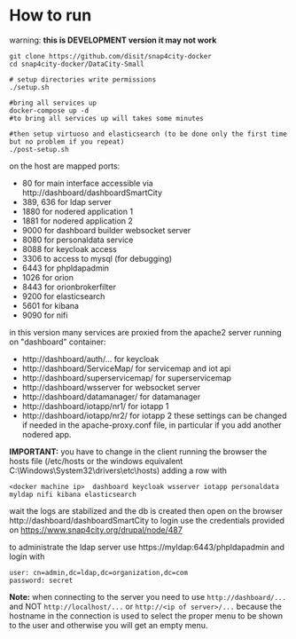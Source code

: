 # How to run
warning: **this is DEVELOPMENT version it may not work**

```
git clone https://github.com/disit/snap4city-docker
cd snap4city-docker/DataCity-Small

# setup directories write permissions
./setup.sh

#bring all services up
docker-compose up -d
#to bring all services up will takes some minutes

#then setup virtuoso and elasticsearch (to be done only the first time but no problem if you repeat)
./post-setup.sh
```

on the host are mapped ports:
- 80 for main interface accessible via http://dashboard/dashboardSmartCity
- 389, 636 for ldap server
- 1880 for nodered application 1
- 1881 for nodered application 2
- 9000 for dashboard builder websocket server
- 8080 for personaldata service
- 8088 for keycloak access
- 3306 to access to mysql (for debugging)
- 6443 for phpldapadmin
- 1026 for orion
- 8443 for orionbrokerfilter
- 9200 for elasticsearch
- 5601 for kibana
- 9090 for nifi

in this version many services are proxied from the apache2 server running on "dashboard" container:
- http://dashboard/auth/... for keycloak
- http://dashboard/ServiceMap/ for servicemap and iot api
- http://dashboard/superservicemap/ for superservicemap
- http://dashboard/wsserver for websocket server
- http://dashboard/datamanager/ for datamanager
- http://dashboard/iotapp/nr1/ for iotapp 1
- http://dashboard/iotapp/nr2/ for iotapp 2
these settings can be changed if needed in the apache-proxy.conf file, in particular if you add another nodered app.

**IMPORTANT:** you have to change in the client running the browser the hosts file (/etc/hosts or the windows equivalent C:\Windows\System32\drivers\etc\hosts) adding a row with
```
<docker machine ip>  dashboard keycloak wsserver iotapp personaldata myldap nifi kibana elasticsearch
```

wait the logs are stabilized and the db is created then open on the browser http://dashboard/dashboardSmartCity 
to login use the credentials provided on https://www.snap4city.org/drupal/node/487

to administrate the ldap server use https://myldap:6443/phpldapadmin and login with 
```
user: cn=admin,dc=ldap,dc=organization,dc=com 
password: secret
```

**Note:** when connecting to the server you need to use `http://dashboard/...` and NOT `http://localhost/...` or `http://<ip of server>/...` because the hostname in the connection is used to select the proper menu to be shown to the user and otherwise you will get an empty menu.

